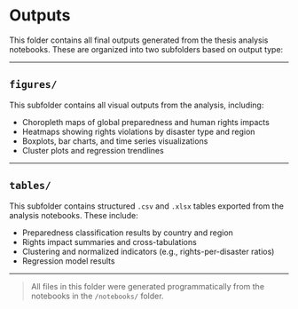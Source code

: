 # Outputs

This folder contains all final outputs generated from the thesis analysis notebooks. These are organized into two subfolders based on output type:

---

## `figures/`

This subfolder contains all visual outputs from the analysis, including:

- Choropleth maps of global preparedness and human rights impacts
- Heatmaps showing rights violations by disaster type and region
- Boxplots, bar charts, and time series visualizations
- Cluster plots and regression trendlines

---

## `tables/`

This subfolder contains structured `.csv` and `.xlsx` tables exported from the analysis notebooks. These include:

- Preparedness classification results by country and region
- Rights impact summaries and cross-tabulations
- Clustering and normalized indicators (e.g., rights-per-disaster ratios)
- Regression model results

---

> All files in this folder were generated programmatically from the notebooks in the `/notebooks/` folder.
